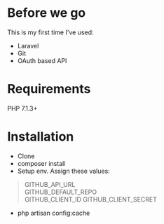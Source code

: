 # Before we go
This is my first time I've used:

 - Laravel
 - Git
 - OAuth based API


# Requirements

PHP 7.1.3+


# Installation

 - Clone 
 - composer install
 - Setup env. Assign these values:

>  GITHUB_API_URL  
>  GITHUB_DEFAULT_REPO  
>  GITHUB_CLIENT_ID 
> GITHUB_CLIENT_SECRET

 - php artisan config:cache